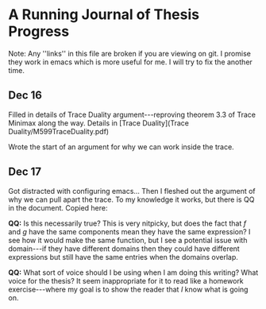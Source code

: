 # A Running Journal of Thesis Progress
Note: Any ''links'' in this file are broken if you are viewing on git. I promise
they work in emacs which is more useful for me. I will try to fix the another
time. 

## Dec 16

Filled in details of Trace Duality argument---reproving theorem 3.3 of Trace
Minimax along the way. Details in [Trace Duality](Trace Duality/M599TraceDuality.pdf)

Wrote the start of an argument for why we can work inside the trace.

## Dec 17 

Got distracted with configuring emacs... Then I fleshed out the argument of why
we can pull apart the trace. To my knowledge it works, but there is QQ in the
document. Copied here:


**QQ:** Is this necessarily true? This is very nitpicky, but does the fact
that $f$ and $g$ have the same components mean they have the same expression? I
see how it would make the same function, but I see a potential issue with
domain---if they have different domains then they could have different
expressions but still have the same entries when the domains overlap.



**QQ:** What sort of voice should I be using when I am doing this writing? What
voice for the thesis? It seem inappropriate for it to read like a homework
exercise---where my goal is to show the reader that _I_ know what is going on. 

